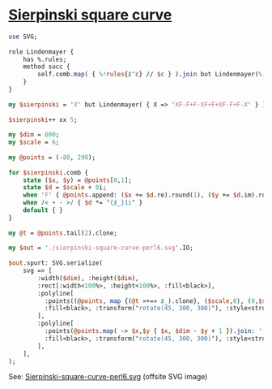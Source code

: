 [1]: https://rosettacode.org/wiki/Sierpinski_square_curve

# [Sierpinski square curve][1]


```perl
use SVG;
 
role Lindenmayer {
    has %.rules;
    method succ {
        self.comb.map( { %!rules{$^c} // $c } ).join but Lindenmayer(%!rules)
    }
}
 
my $sierpinski = 'X' but Lindenmayer( { X => 'XF-F+F-XF+F+XF-F+F-X' } );
 
$sierpinski++ xx 5;
 
my $dim = 600;
my $scale = 6;
 
my @points = (-80, 298);
 
for $sierpinski.comb {
    state ($x, $y) = @points[0,1];
    state $d = $scale + 0i;
    when 'F' { @points.append: ($x += $d.re).round(1), ($y += $d.im).round(1) }
    when /< + - >/ { $d *= "{$_}1i" }
    default { }
}
 
my @t = @points.tail(2).clone;
 
my $out = './sierpinski-square-curve-perl6.svg'.IO;
 
$out.spurt: SVG.serialize(
    svg => [
        :width($dim), :height($dim),
        :rect[:width<100%>, :height<100%>, :fill<black>],
        :polyline[
          :points((@points, map {(@t »+=» $_).clone}, ($scale,0), (0,$scale), (-$scale,0)).join: ','),
          :fill<black>, :transform("rotate(45, 300, 300)"), :style<stroke:#61D4FF>,
        ],
        :polyline[
          :points(@points.map( -> $x,$y { $x, $dim - $y + 1 }).join: ','),
          :fill<black>, :transform("rotate(45, 300, 300)"), :style<stroke:#61D4FF>,
        ],
    ],
);
```


See: [Sierpinski-square-curve-perl6.svg](https://github.com/thundergnat/rc/blob/master/img/sierpinski-square-curve-perl6.svg) (offsite SVG image)
